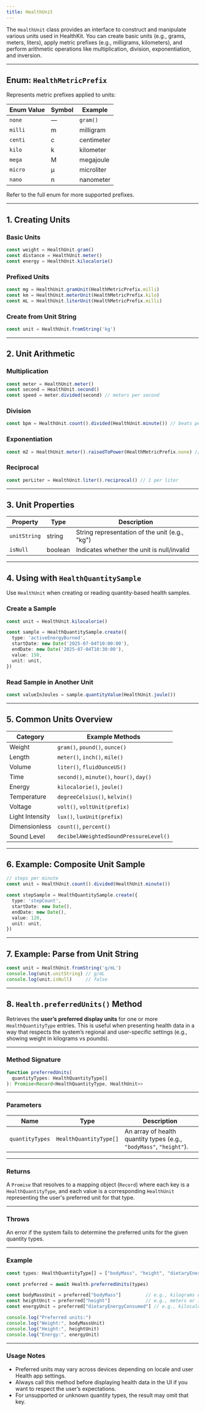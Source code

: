 ```yaml
---
title: HealthUnit
---
```

The `HealthUnit` class provides an interface to construct and manipulate various units used in HealthKit. You can create basic units (e.g., grams, meters, liters), apply metric prefixes (e.g., milligrams, kilometers), and perform arithmetic operations like multiplication, division, exponentiation, and inversion.

---

## Enum: `HealthMetricPrefix`

Represents metric prefixes applied to units:

| Enum Value | Symbol | Example    |
| ---------- | ------ | ---------- |
| `none`     | —      | `gram()`   |
| `milli`    | m      | milligram  |
| `centi`    | c      | centimeter |
| `kilo`     | k      | kilometer  |
| `mega`     | M      | megajoule  |
| `micro`    | µ      | microliter |
| `nano`     | n      | nanometer  |

Refer to the full enum for more supported prefixes.

---

## 1. Creating Units

### Basic Units

```ts
const weight = HealthUnit.gram()
const distance = HealthUnit.meter()
const energy = HealthUnit.kilocalorie()
```

### Prefixed Units

```ts
const mg = HealthUnit.gramUnit(HealthMetricPrefix.milli)
const km = HealthUnit.meterUnit(HealthMetricPrefix.kilo)
const mL = HealthUnit.literUnit(HealthMetricPrefix.milli)
```

### Create from Unit String

```ts
const unit = HealthUnit.fromString('kg')
```

---

## 2. Unit Arithmetic

### Multiplication

```ts
const meter = HealthUnit.meter()
const second = HealthUnit.second()
const speed = meter.divided(second) // meters per second
```

### Division

```ts
const bpm = HealthUnit.count().divided(HealthUnit.minute()) // beats per minute
```

### Exponentiation

```ts
const m2 = HealthUnit.meter().raisedToPower(HealthMetricPrefix.none) // square meters
```

### Reciprocal

```ts
const perLiter = HealthUnit.liter().reciprocal() // 1 per liter
```

---

## 3. Unit Properties

| Property     | Type    | Description                                    |
| ------------ | ------- | ---------------------------------------------- |
| `unitString` | string  | String representation of the unit (e.g., "kg") |
| `isNull`     | boolean | Indicates whether the unit is null/invalid     |

---

## 4. Using with `HealthQuantitySample`

Use `HealthUnit` when creating or reading quantity-based health samples.

### Create a Sample

```ts
const unit = HealthUnit.kilocalorie()

const sample = HealthQuantitySample.create({
  type: 'activeEnergyBurned',
  startDate: new Date('2025-07-04T10:00:00'),
  endDate: new Date('2025-07-04T10:30:00'),
  value: 150,
  unit: unit,
})
```

### Read Sample in Another Unit

```ts
const valueInJoules = sample.quantityValue(HealthUnit.joule())
```

---

## 5. Common Units Overview

| Category        | Example Methods                           |
| --------------- | ----------------------------------------- |
| Weight          | `gram()`, `pound()`, `ounce()`            |
| Length          | `meter()`, `inch()`, `mile()`             |
| Volume          | `liter()`, `fluidOunceUS()`               |
| Time            | `second()`, `minute()`, `hour()`, `day()` |
| Energy          | `kilocalorie()`, `joule()`                |
| Temperature     | `degreeCelsius()`, `kelvin()`             |
| Voltage         | `volt()`, `voltUnit(prefix)`              |
| Light Intensity | `lux()`, `luxUnit(prefix)`                |
| Dimensionless   | `count()`, `percent()`                    |
| Sound Level     | `decibelAWeightedSoundPressureLevel()`    |

---

## 6. Example: Composite Unit Sample

```ts
// steps per minute
const unit = HealthUnit.count().divided(HealthUnit.minute())

const stepSample = HealthQuantitySample.create({
  type: 'stepCount',
  startDate: new Date(),
  endDate: new Date(),
  value: 120,
  unit: unit,
})
```

---

## 7. Example: Parse from Unit String

```ts
const unit = HealthUnit.fromString('g/mL')
console.log(unit.unitString) // g/mL
console.log(unit.isNull)     // false
```

---

## 8. `Health.preferredUnits()` Method

Retrieves the **user’s preferred display units** for one or more `HealthQuantityType` entries. This is useful when presenting health data in a way that respects the system’s regional and user-specific settings (e.g., showing weight in kilograms vs pounds).

---

### Method Signature

```ts
function preferredUnits(
  quantityTypes: HealthQuantityType[]
): Promise<Record<HealthQuantityType, HealthUnit>>
```

---

### Parameters

| Name            | Type                   | Description                                                         |
| --------------- | ---------------------- | ------------------------------------------------------------------- |
| `quantityTypes` | `HealthQuantityType[]` | An array of health quantity types (e.g., `"bodyMass"`, `"height"`). |

---

### Returns

A `Promise` that resolves to a mapping object (`Record`) where each key is a `HealthQuantityType`, and each value is a corresponding `HealthUnit` representing the user's preferred unit for that type.

---

### Throws

An error if the system fails to determine the preferred units for the given quantity types.

---

### Example

```ts
const types: HealthQuantityType[] = ["bodyMass", "height", "dietaryEnergyConsumed"]

const preferred = await Health.preferredUnits(types)

const bodyMassUnit = preferred["bodyMass"]         // e.g., kilograms or pounds
const heightUnit = preferred["height"]             // e.g., meters or inches
const energyUnit = preferred["dietaryEnergyConsumed"] // e.g., kilocalories

console.log("Preferred units:")
console.log("Weight:", bodyMassUnit)
console.log("Height:", heightUnit)
console.log("Energy:", energyUnit)
```

---

### Usage Notes

* Preferred units may vary across devices depending on locale and user Health app settings.
* Always call this method before displaying health data in the UI if you want to respect the user’s expectations.
* For unsupported or unknown quantity types, the result may omit that key.

